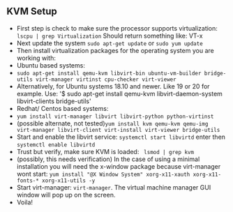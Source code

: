 ## KVM Setup
- First step is check to make sure the processor supports virtualization: `lscpu | grep Virtualization` Should return something like: VT-x
- Next update the system `sudo apt-get update` or `sudo yum update`
- Then install virtualization packages for the operating system you are working with:
- Ubuntu based systems: 
- `sudo apt-get install qemu-kvm libvirt-bin ubuntu-vm-builder bridge-utils virt-manager virtinst cpu-checker virt-viewer`
- Alternatively, for Ubuntu systems 18.10 and newer. Like 19 or 20 for example. Use: '$ sudo apt-get install qemu-kvm libvirt-daemon-system libvirt-clients bridge-utils'
- Redhat/ Centos based systems: 
- `yum install virt-manager libvirt libvirt-python python-virtinst`
- (possible alternate, not tested)`yum install kvm qemu-kvm qemu-img virt-manager libvirt-client virt-install virt-viewer bridge-utils`
- Start and enable the libvirt service: `systemctl start libvirtd` enter then `systemctl enable libvirtd`
- Trust but verify, make sure KVM is loaded: ` lsmod | grep kvm`
- (possibly, this needs verification) In the case of using a minimal installation you will need the x-window package because virt-manager wont start: `yum install "@X Window System" xorg-x11-xauth xorg-x11-fonts-* xorg-x11-utils -y`
- Start virt-manager: `virt-manager`. The virtual machine manager GUI window will pop up on the screen.
- Voila!
